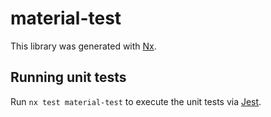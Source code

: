 # material-test

This library was generated with [Nx](https://nx.dev).

## Running unit tests

Run `nx test material-test` to execute the unit tests via [Jest](https://jestjs.io).
